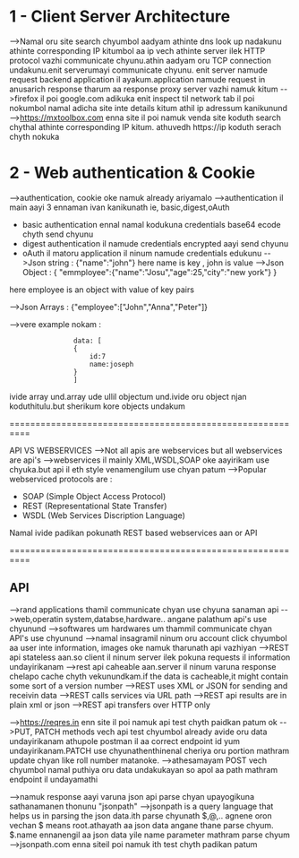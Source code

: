 # 1 - Client Server Architecture
-->Namal oru site search chyumbol aadyam athinte dns look up nadakunu athinte corresponding IP kitumbol aa ip vech athinte server ilek HTTP protocol vazhi communicate chyunu.athin aadyam oru TCP connection undakunu.enit serverumayi communicate chyunu. enit server namude request backend application il ayakum.application namude request in anusarich response tharum aa response proxy server vazhi namuk kitum
-->firefox il poi google.com adikuka enit inspect til network tab il poi nokumbol namal adicha site inte details kitum athil ip adressum kanikunund
-->https://mxtoolbox.com  enna site il poi namuk venda site koduth search chythal athinte corresponding IP kitum. athuvedh https://ip koduth serach chyth nokuka

# 2 - Web authentication & Cookie
-->authentication, cookie oke namuk already ariyamalo
-->authentication il main aayi 3 ennaman ivan kanikunath ie, basic,digest,oAuth
- basic authentication ennal namal kodukuna credentials base64 ecode chyth send chyunu
- digest authentication il namude credentials encrypted aayi send chyunu
- oAuth il matoru application il ninum namude credentials edukunu
-->Json string : {"name":"john"}
here name is key , john is value
-->Json Object : {
"emmployee":{"name":"Josu","age":25,"city":"new york"}
}

here employee is an object with value of key pairs

-->Json Arrays : 
{"employee":["John","Anna","Peter"]}

-->vere example nokam :

					data: [
					{
						id:7
						name:joseph
					}
					]

ivide array und.array ude ullil objectum und.ivide oru object njan koduthitulu.but sherikum kore objects undakum

==========================================================

API VS WEBSERVICES
-->Not all apis are webservices but all webservices are api's
-->webservices il mainly XML,WSDL,SOAP oke aayirikam use chyuka.but api il eth style venamengilum use chyan patum
-->Popular webserviced protocols are :
- SOAP (Simple Object Access Protocol)
- REST (Representational State Transfer)
- WSDL (Web Services Discription Language)

Namal ivide padikan pokunath REST based webservices aan or API

==========================================================

## API
-->rand applications thamil communicate chyan use chyuna sanaman api
-->web,operatin system,databse,hardware.. angane palathum api's use chyunund
-->softwares um hardwares um thammil communicate chyan API's use chyunund
-->namal insagramil ninum oru account click chyumbol aa user inte information, images oke namuk tharunath api vazhiyan
-->REST api stateless aan.so client il ninum server ilek pokuna requests il information undayirikanam
-->rest api caheable aan.server il ninum varuna response chelapo cache chyth vekunundkam.if the data is cacheable,it might contain some sort of a version number
-->REST uses XML or JSON for sending and receivin data
-->REST calls services via URL path
-->REST api results are in plain xml or json
-->REST api transfers over HTTP only

-->https://reqres.in  enn site il poi namuk api test chyth paidkan patum ok
-->PUT, PATCH methods vech api test chyumbol already avide oru data undayirikanam athupole postman il aa correct endpoint id yum undayirikanam.PATCH use chyunathenthinenal cheriya oru portion mathram update chyan like roll number matanoke.
-->athesamayam POST vech chyumbol namal puthiya oru data undakukayan so apol aa path mathram endpoint il undayamathi

-->namuk response aayi varuna json api parse chyan upayogikuna sathanamanen thonunu "jsonpath"
-->jsonpath is a query language that helps us in parsing the json data.ith parse chyunath $,@,.. agnene oron vechan $ means root.athayath aa json data angane thane parse chyum. $.name ennanengil aa json data yile name parameter mathram parse chyum
-->jsonpath.com enna siteil poi namuk ith test chyth padikan patum
